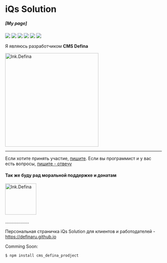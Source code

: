 # iQs Solution 
##### [My page]

![](https://img.shields.io/github/stars/pandao/editor.md.svg) 
![](https://img.shields.io/github/forks/pandao/editor.md.svg) 
![](https://img.shields.io/github/tag/pandao/editor.md.svg) 
![](https://img.shields.io/github/release/pandao/editor.md.svg) 
![](https://img.shields.io/github/issues/pandao/editor.md.svg) 
![](https://img.shields.io/bower/v/editor.md.svg)

Я являюсь разработчиком **CMS Defina**
<p align="left">
    <a href="https://defina.ru/app/cms_defina" target="_blank">
        <img src="https://definaru.github.io/assets/images/300.png" width="300" alt="Ink.Defina" />
    </a>
</p>

***

Если хотите принять участие, [пишите](https://github.com/definaru/definaru.github.io/issues).
Если вы программист и у вас есть вопросы, [пишите - отвечу](https://qna.habr.com/user/Isolution666)
#### Так же буду рад моральной поддержке и донатам

<a href="https://paypal.me/rayvaigmi" target="_blank">
    <img src="https://www.paypalobjects.com/images/shared/paypal-logo-129x32.svg" width="100" alt="Ink.Defina" />
</a>

...................

Персональная страничка iQs Solution для клиентов и работодателей - https://definaru.github.io

Comming Soon:

`$ npm install cms_defina_prodject`
